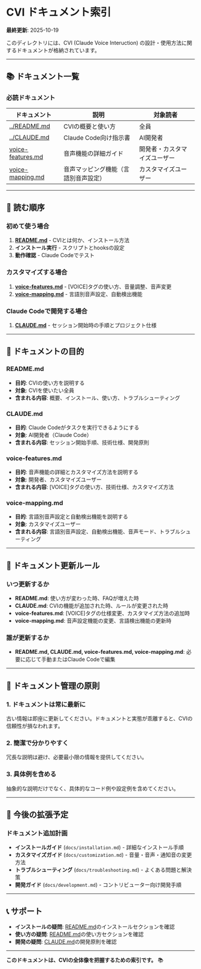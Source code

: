 # CVI ドキュメント索引

**最終更新**: 2025-10-19

このディレクトリには、CVI (Claude Voice Interuction) の設計・使用方法に関するドキュメントが格納されています。

---

## 📚 ドキュメント一覧

### 必読ドキュメント

| ドキュメント | 説明 | 対象読者 |
|------------|------|---------|
| [../README.md](../README.md) | CVIの概要と使い方 | 全員 |
| [../CLAUDE.md](../CLAUDE.md) | Claude Code向け指示書 | AI開発者 |
| [voice-features.md](voice-features.md) | 音声機能の詳細ガイド | 開発者・カスタマイズユーザー |
| [voice-mapping.md](voice-mapping.md) | 音声マッピング機能（言語別音声設定） | カスタマイズユーザー |

---

## 📖 読む順序

### 初めて使う場合

1. **[README.md](../README.md)** - CVIとは何か、インストール方法
2. **インストール実行** - スクリプトとhooksの設定
3. **動作確認** - Claude Codeでテスト

### カスタマイズする場合

1. **[voice-features.md](voice-features.md)** - [VOICE]タグの使い方、音量調整、音声変更
2. **[voice-mapping.md](voice-mapping.md)** - 言語別音声設定、自動検出機能

### Claude Codeで開発する場合

1. **[CLAUDE.md](../CLAUDE.md)** - セッション開始時の手順とプロジェクト仕様

---

## 🎯 ドキュメントの目的

### README.md
- **目的**: CVIの使い方を説明する
- **対象**: CVIを使いたい全員
- **含まれる内容**: 概要、インストール、使い方、トラブルシューティング

### CLAUDE.md
- **目的**: Claude Codeがタスクを実行できるようにする
- **対象**: AI開発者（Claude Code）
- **含まれる内容**: セッション開始手順、技術仕様、開発原則

### voice-features.md
- **目的**: 音声機能の詳細とカスタマイズ方法を説明する
- **対象**: 開発者、カスタマイズユーザー
- **含まれる内容**: [VOICE]タグの使い方、技術仕様、カスタマイズ方法

### voice-mapping.md
- **目的**: 言語別音声設定と自動検出機能を説明する
- **対象**: カスタマイズユーザー
- **含まれる内容**: 言語別音声設定、自動検出機能、音声モード、トラブルシューティング

---

## 🔄 ドキュメント更新ルール

### いつ更新するか

- **README.md**: 使い方が変わった時、FAQが増えた時
- **CLAUDE.md**: CVIの機能が追加された時、ルールが変更された時
- **voice-features.md**: [VOICE]タグの仕様変更、カスタマイズ方法の追加時
- **voice-mapping.md**: 音声設定機能の変更、言語検出機能の更新時

### 誰が更新するか

- **README.md, CLAUDE.md, voice-features.md, voice-mapping.md**: 必要に応じて手動またはClaude Codeで編集

---

## 📝 ドキュメント管理の原則

### 1. ドキュメントは常に最新に

古い情報は即座に更新してください。ドキュメントと実態が乖離すると、CVIの信頼性が損なわれます。

### 2. 簡潔で分かりやすく

冗長な説明は避け、必要最小限の情報を提供してください。

### 3. 具体例を含める

抽象的な説明だけでなく、具体的なコード例や設定例を含めてください。

---

## 🚀 今後の拡張予定

### ドキュメント追加計画

- **インストールガイド** (`docs/installation.md`) - 詳細なインストール手順
- **カスタマイズガイド** (`docs/customization.md`) - 音量・音声・通知音の変更方法
- **トラブルシューティング** (`docs/troubleshooting.md`) - よくある問題と解決策
- **開発ガイド** (`docs/development.md`) - コントリビューター向け開発手順

---

## 📞 サポート

- **インストールの疑問**: [README.md](../README.md)のインストールセクションを確認
- **使い方の疑問**: [README.md](../README.md)の使い方セクションを確認
- **開発の疑問**: [CLAUDE.md](../CLAUDE.md)の開発原則を確認

---

**このドキュメントは、CVIの全体像を把握するための索引です。** 📚
